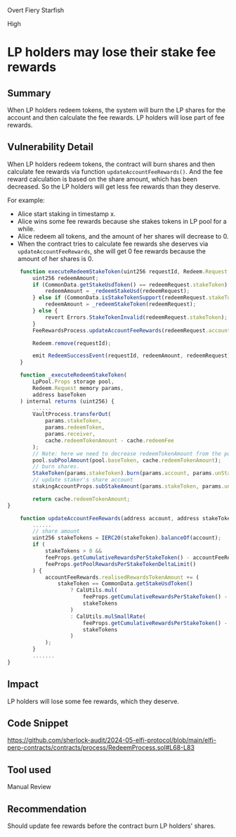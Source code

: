 Overt Fiery Starfish

High

# LP holders may lose their stake fee rewards

## Summary
When LP holders redeem tokens, the system will burn the LP shares for the account and then calculate the fee rewards. LP holders will lose part of fee rewards.

## Vulnerability Detail
When LP holders redeem tokens, the contract will burn shares and then calculate fee rewards via function `updateAccountFeeRewards()`.  And the fee reward calculation is based on the share amount, which has been decreased. So the LP holders will get less fee rewards than they deserve.

For example:
- Alice start staking in timestamp x.
- Alice wins some fee rewards because she stakes tokens in LP pool for a while.
- Alice redeem all tokens, and the amount of her shares will decrease to 0.
- When the contract tries to calculate fee rewards she deserves via `updateAccountFeeRewards`, she will get 0 fee rewards because the amount of her shares is 0.


```javascript
    function executeRedeemStakeToken(uint256 requestId, Redeem.Request memory redeemRequest) external {
        uint256 redeemAmount;
        if (CommonData.getStakeUsdToken() == redeemRequest.stakeToken) {
            redeemAmount = _redeemStakeUsd(redeemRequest);
        } else if (CommonData.isStakeTokenSupport(redeemRequest.stakeToken)) {
            redeemAmount = _redeemStakeToken(redeemRequest);
        } else {
            revert Errors.StakeTokenInvalid(redeemRequest.stakeToken);
        }
        FeeRewardsProcess.updateAccountFeeRewards(redeemRequest.account, redeemRequest.stakeToken);

        Redeem.remove(requestId);

        emit RedeemSuccessEvent(requestId, redeemAmount, redeemRequest);
    }
```
```javascript
    function _executeRedeemStakeToken(
        LpPool.Props storage pool,
        Redeem.Request memory params,
        address baseToken
    ) internal returns (uint256) {
        ......
        VaultProcess.transferOut(
            params.stakeToken,
            params.redeemToken,
            params.receiver,
            cache.redeemTokenAmount - cache.redeemFee
        );
        // Note: here we need to decrease redeemTokenAmount from the pool
        pool.subPoolAmount(pool.baseToken, cache.redeemTokenAmount);
        // burn shares.
        StakeToken(params.stakeToken).burn(params.account, params.unStakeAmount);
        // update staker's share account
        stakingAccountProps.subStakeAmount(params.stakeToken, params.unStakeAmount);

        return cache.redeemTokenAmount;
}
```
```javascript
    function updateAccountFeeRewards(address account, address stakeToken) public {
        ......
        // share amount
        uint256 stakeTokens = IERC20(stakeToken).balanceOf(account);
        if (
            stakeTokens > 0 &&
            feeProps.getCumulativeRewardsPerStakeToken() - accountFeeRewards.openRewardsPerStakeToken >
            feeProps.getPoolRewardsPerStakeTokenDeltaLimit()
        ) {
            accountFeeRewards.realisedRewardsTokenAmount += (
                stakeToken == CommonData.getStakeUsdToken()
                    ? CalUtils.mul(
                        feeProps.getCumulativeRewardsPerStakeToken() - accountFeeRewards.openRewardsPerStakeToken,
                        stakeTokens
                    )
                    : CalUtils.mulSmallRate(
                        feeProps.getCumulativeRewardsPerStakeToken() - accountFeeRewards.openRewardsPerStakeToken,
                        stakeTokens
                    )
            );
        }
        .......
}
```

## Impact
LP holders will lose some fee rewards, which they deserve.

## Code Snippet
https://github.com/sherlock-audit/2024-05-elfi-protocol/blob/main/elfi-perp-contracts/contracts/process/RedeemProcess.sol#L68-L83

## Tool used

Manual Review

## Recommendation
Should update fee rewards before the contract burn LP holders' shares.